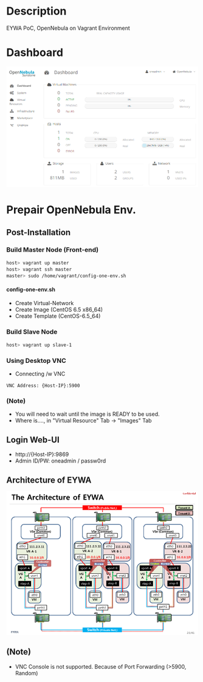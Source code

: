 # Description

EYWA PoC, OpenNebula on Vagrant Environment

# Dashboard

![Dashboard](etc-files/Dashboard.png)

# Prepair OpenNebula Env.

## Post-Installation

### Build Master Node (Front-end)

```bash
host> vagrant up master
host> vagrant ssh master
master> sudo /home/vagrant/config-one-env.sh
```

#### config-one-env.sh

* Create Virtual-Network
* Create Image (CentOS 6.5 x86_64)
* Create Template (CentOS-6.5_64)

### Build Slave Node

```bash
host> vagrant up slave-1
```

### Using Desktop VNC

* Connecting /w VNC

```
VNC Address: {Host-IP}:5900
```

### (Note)

* You will need to wait until the image is READY to be used.
* Where is...., in "Virtual Resource" Tab -> "Images" Tab

## Login Web-UI
  * http://{Host-IP}:9869
  * Admin ID/PW: oneadmin / passw0rd

## Architecture of EYWA

![Architecture](etc-files/Architecture.png)

## (Note)

* VNC Console is not supported. Because of Port Forwarding (>5900, Random)
